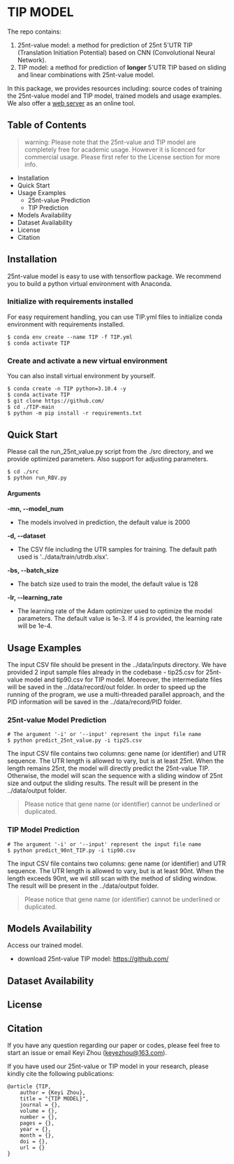 # TIP MODEL
The repo contains:

1. 25nt-value model: a method for prediction of 25nt 5'UTR TIP (Translation Initiation Potential) based on CNN (Convolutional Neural Network).
2. TIP model: a method for prediction of **longer** 5'UTR TIP based on sliding and linear combinations with 25nt-value model.

In this package, we provides resources including: source codes of training the 25nt-value model and TIP model, trained models and usage examples. We also offer a [web server](https://www.baidu.com) as an online tool.

## Table of Contents
> warning: Please note that the 25nt-value and TIP model are completely free for academic usage. However it is licenced for commercial usage. Please first refer to the License section for more info.

- Installation
- Quick Start
- Usage Examples
    - 25nt-value Prediction
    - TIP Prediction
- Models Availability
- Dataset Availability
- License
- Citation

## Installation
25nt-value model is easy to use with tensorflow package. We recommend you to build a python virtual environment with Anaconda.

### Initialize with requirements installed
For easy requirement handling, you can use TIP.yml files to initialize conda environment with requirements installed.

```
$ conda env create --name TIP -f TIP.yml
$ conda activate TIP
```

### Create and activate a new virtual environment
You can also install virtual environment by yourself.

```
$ conda create -n TIP python=3.10.4 -y
$ conda activate TIP
$ git clone https://github.com/
$ cd ./TIP-main
$ python -m pip install -r requirements.txt
```


## Quick Start
Please call the run_25nt_value.py script from the ./src directory, and we provide optimized parameters. Also support for adjusting parameters.
```
$ cd ./src
$ python run_RBV.py
```

<!-- **Arguments** -->
#### Arguments
**-mn, --model_num**
- The models involved in prediction, the default value is 2000

**-d, --dataset** 
- The CSV file including the UTR samples for training. The default path used is '../data/train/utrdb.xlsx'.

**-bs, --batch_size**
- The batch size used to train the model, the default value is 128

**-lr, --learning_rate**
- The learning rate of the Adam optimizer used to optimize the model parameters. The default value is 1e-3. If 4 is provided, the learning rate will be 1e-4.


## Usage Examples
The input CSV file should be present in the ../data/inputs directory. We have provided 2 input sample files already in the codebase - tip25.csv for 25nt-value model and tip90.csv for TIP model. Moereover, the intermediate files will be saved in the ../data/record/out folder. In order to speed up the running of the program, we use a multi-threaded parallel approach, and the PID information will be saved in the ../data/record/PID folder.

### 25nt-value Model Prediction
```
# The argument '-i' or '--input' represent the input file name
$ python predict_25nt_value.py -i tip25.csv
```
The input CSV file contains two columns: gene name (or identifier) and UTR sequence. The UTR length is allowed to vary, but is at least 25nt. When the length remains 25nt, the model will directly predict the 25nt-value TIP. Otherwise, the model will scan the sequence with a sliding window of 25nt size and output the sliding results. The result will be present in the ../data/output folder.
> Please notice that gene name (or identifier) cannot be underlined or duplicated.

### TIP Model Prediction
```
# The argument '-i' or '--input' represent the input file name
$ python predict_90nt_TIP.py -i tip90.csv
```
The input CSV file contains two columns: gene name (or identifier) and UTR sequence. The UTR length is allowed to vary, but is at least 90nt. When the length exceeds 90nt, we wil still scan with the method of sliding window. The result will be present in the ../data/output folder.
> Please notice that gene name (or identifier) cannot be underlined or duplicated.

## Models Availability
<!-- <table>
    <tr>
        <td>Model</td>
        <td>Github</td>
    </tr>
    <tr>
        <td>25nt-value Model</td>
        <td>[download](https://github.com/)</td>
    </tr>
</table> -->
Access our trained model.
- download 25nt-value TIP model: https://github.com/

## Dataset Availability


## License


## Citation
If you have any question regarding our paper or codes, please feel free to start an issue or email Keyi Zhou (keyezhou@163.com).

If you have used our 25nt-value or TIP model in your research, please kindly cite the following publications:

```
@article {TIP,
    author = {Keyi Zhou},
    title = "{TIP MODEL}",
    journal = {},
    volume = {},
    number = {},
    pages = {},
    year = {},
    month = {},
    doi = {},
    url = {}
}
``` 
